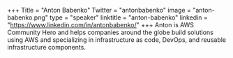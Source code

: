 +++
Title = "Anton Babenko"
Twitter = "antonbabenko"
image = "anton-babenko.png"
type = "speaker"
linktitle = "anton-babenko"
linkedin = "https://www.linkedin.com/in/antonbabenko/"
+++
Anton is AWS Community Hero and helps companies around the globe build solutions using AWS and specializing in infrastructure as code, DevOps, and reusable infrastructure components.

